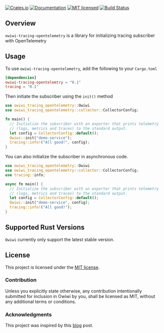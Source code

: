 [![Crates.io][crates-badge]][crates-url]
[![Documentation][docs-badge]][docs-url]
[![MIT licensed][mit-badge]][mit-license]
[![Build Status][actions-badge]][actions-url]

[crates-badge]: https://img.shields.io/crates/v/owiwi-tracing-opentelemetry
[crates-url]: https://crates.io/crates/owiwi-tracing-opentelemetry
[docs-badge]: https://img.shields.io/docsrs/owiwi-tracing-opentelemetry/latest
[docs-url]: https://docs.rs/owiwi/latest/owiwi-tracing-opentelemetry/
[mit-badge]: https://img.shields.io/badge/license-MIT-blue
[mit-license]: LICENSE
[actions-badge]: https://github.com/aklanti/owiwi-tracing-opentelemetry/workflows/CI/badge.svg
[actions-url]: https://github.com/aklanti/owiwi-tracing-opentelemetry/actions/workflows/main.yaml



## Overview

`owiwi-tracing-opentelemetry` is a library for initializing tracing subscriber with OpenTelemetry


## Usage

To use `owiwi-tracing-opentelemetry`, add the following to your `Cargo.toml`

```toml
[dependencies]
owiwi-tracing-opentelemtry = "0.1"
tracing = "0.1"
```

Then initiate the subscriber using the `init()` method

```rust
use owiwi_tracing_opentelemetry::Owiwi
use owiwi_tracing_opentelemetry::collector::CollectorConfig;

fn main() {
  // Initialize the subscriber with an exporter that prints telemetry
  // (logs, metrics and traces) to the standard output.
  let config = CollectorConfig::default();
  Owiwi::init("demo-service");
  tracing::info!("All good!", config);
}
```

You can also initialize the subscriber in asynchronous code.

```rust
use owiwi_tracing_opentelemetry::Owiwi
use owiwi_tracing_opentelemetry::collector::CollectorConfig;
use tracing::info;

async fn main() {
  // Initialize the subscriber with an exporter that prints telemetry
  // (logs, metrics and traces) to the standard output.
  let config = CollectorConfig::default();
  Owiwi::init("demo-service", config);
  tracing::info!("All good!");
}
```

## Supported Rust Versions
`Owiwi` currently only support the latest stable version.

## License

This project is licensed under the [MIT license](LICENSE).

### Contribution

Unless you explicitly state otherwise, any contribution intentionally submitted
for inclusion in Owiwi by you, shall be licensed as MIT, without any additional
terms or conditions.

### Acknowledgments
This project was inspired by this [blog][instrumenting-axum] post.


[instrumenting-axum]: https://determinate.systems/blog/instrumenting-axum/ 
